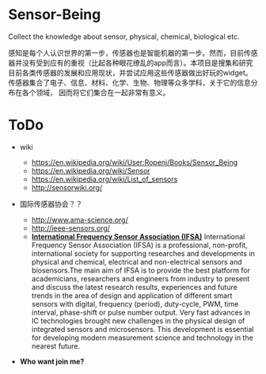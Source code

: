 # Sensor-Being
Collect the knowledge about sensor, physical, chemical, biological etc.

感知是每个人认识世界的第一步，传感器也是智能机器的第一步。然而，目前传感器并没有受到应有的重视（比起各种眼花缭乱的app而言）。本项目是搜集和研究目前各类传感器的发展和应用现状，并尝试应用这些传感器做出好玩的widget。传感器集合了电子、信息、材料、化学、生物、物理等众多学科，关于它的信息分布在各个领域， 因而将它们集合在一起非常有意义。

# ToDo
* wiki
  - <https://en.wikipedia.org/wiki/User:Ropenj/Books/Sensor_Being>
  - <https://en.wikipedia.org/wiki/Sensor>
  - <https://en.wikipedia.org/wiki/List_of_sensors>
  - <http://sensorwiki.org/>
  
* 国际传感器协会？？
  - <http://www.ama-science.org/>
  - <http://ieee-sensors.org/>
  - __[International  Frequency  Sensor  Association  (IFSA)](http://sensorsportal.com/)__
    International Frequency Sensor Association (IFSA) is a professional, non-profit, international society for supporting researches and developments in physical and chemical, electrical and non-electrical sensors and biosensors.The main aim of IFSA is to provide the best platform for academicians, researchers and engineers from industry to present and discuss the latest research results, experiences and future trends in the area of design and application of different smart sensors with digital, frequency (period), duty-cycle, PWM, time interval, phase-shift or pulse number output. Very fast advances in IC technologies brought new challenges in the physical design of integrated sensors and microsensors. This development is essential for developing modern measurement science and technology in the nearest future.

* __Who want join me?__

